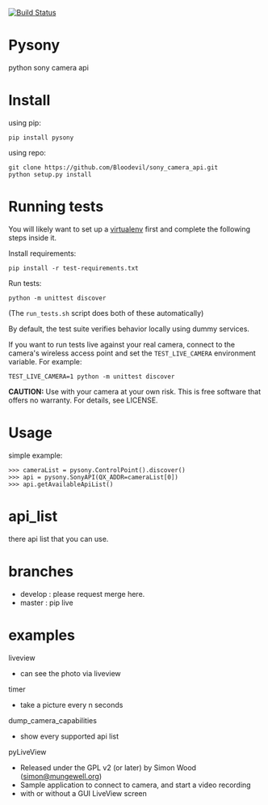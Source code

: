 [![Build Status](https://travis-ci.org/Bloodevil/sony_camera_api.svg?branch=master)](https://travis-ci.org/Bloodevil/sony_camera_api)

Pysony
===============
python sony camera api

Install
====
using pip:

    pip install pysony

using repo:

    git clone https://github.com/Bloodevil/sony_camera_api.git
    python setup.py install

Running tests
=============

You will likely want to set up a [virtualenv](https://virtualenv.pypa.io/en/stable/) first and complete the following steps inside it.

Install requirements:

	pip install -r test-requirements.txt

Run tests:

	python -m unittest discover

(The `run_tests.sh` script does both of these automatically)

By default, the test suite verifies behavior locally using dummy services.

If you want to run tests live against your real camera, connect to the camera's
wireless access point and set the `TEST_LIVE_CAMERA` environment variable.
For example:

	TEST_LIVE_CAMERA=1 python -m unittest discover

**CAUTION:** Use with your camera at your own risk. This is free software that offers no warranty. For details, see LICENSE.


Usage
====

 simple example:

    >>> cameraList = pysony.ControlPoint().discover()
    >>> api = pysony.SonyAPI(QX_ADDR=cameraList[0])
    >>> api.getAvailableApiList()

api_list
====

 there api list that you can use.

branches
====
 - develop : please request merge here.
 - master : pip live

examples
====
liveview
- can see the photo via liveview

timer
- take a picture every n seconds

dump_camera_capabilities
- show every supported api list

pyLiveView
- Released under the GPL v2 (or later) by Simon Wood (simon@mungewell.org)
- Sample application to connect to camera, and start a video recording
- with or without a GUI LiveView screen


